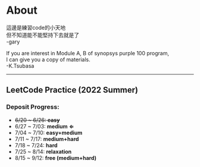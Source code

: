 # About  

這邊是練習code的小天地  
但不知道能不能堅持下去就是了  
 -gary  

If you are interest in Module A, B of synopsys purple 100 program,  
I can give you a copy of materials.  
-K.Tsubasa
 
---
## LeetCode Practice (2022 Summer)
### Deposit Progress:
* ~~6/20 ~ 6/26: **easy**~~
* 6/27 ~ 7/03: **medium** **&lArr;**
* 7/04 ~ 7/10: **easy+medium**
* 7/11 ~ 7/17: **medium+hard**
* 7/18 ~ 7/24: **hard**
* 7/25 ~ 8/14: **relaxation**
* 8/15 ~ 9/12: **free (medium+hard)**
